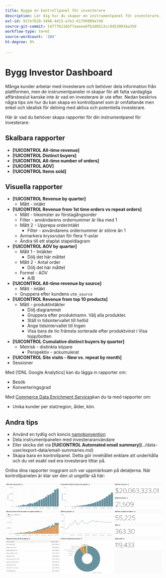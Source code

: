```yaml
---
title: Bygga en kontrollpanel för investerare
description: Lär dig hur du skapar en instrumentpanel för investerare.
exl-id: 917e7628-3498-4413-a7e1-61799989a7dd
source-git-commit: 14777b216bf7aaeea0fb2d0513cc94539034a359
workflow-type: tm+mt
source-wordcount: '284'
ht-degree: 0%

---
```


# Bygg Investor Dashboard

Många kunder arbetar med investerare och behöver dela information från plattformen, men de instrumentpaneler ni skapar för att fatta vardagliga affärsbeslut kanske inte är vad en investerare är ute efter. Nedan beskrivs några tips om hur du kan skapa en kontrollpanel som är omfattande men enkel och idealisk för delning med aktiva och potentiella investerare.

Här är vad du behöver skapa rapporter för din instrumentpanel för investerare:

## Skalbara rapporter

* **[!UICONTROL All-time revenue]**
* **[!UICONTROL Distinct buyers]**
* **[!UICONTROL All-time number of orders]**
* **[!UICONTROL AOV]**
* **[!UICONTROL Items sold]**

## Visuella rapporter

* **[!UICONTROL Revenue by quarter]**
   * Mått - intäkt
* **[!UICONTROL Revenue from 1st time orders vs repeat orders]**
   * Mått - Inkomster av förstagångsorder
   * Filter - användarens ordernummer är lika med 1
   * Mått 2 - Upprepa orderintäkt
      * Filter - användarens ordernummer är större än 1
   * Avmarkera kryssrutan för flera Y-axlar
   * Ändra till ett staplat stapeldiagram
* **[!UICONTROL AOV by quarter]**
   * Mått 1 - Intäkter
      * Dölj det här måttet
   * Mått 2 - Antal order
      * Dölj det här måttet
   * Formel - AOV
      * A/B
* **[!UICONTROL All-time revenue by source]**
   * Mått - intäkt
   * Gruppera efter kundens `utm_source`
* **[!UICONTROL Revenue from top 10 products]**
   * Mått - produktintäkter
      * Dölj diagrammet
      * Gruppera efter produktnamn. Välj alla produkter.
      * Ställ in tidsintervallet till heltid
      * Ange tidsintervallet till Ingen
      * Visa bara de tio främsta sorterade efter produktvinst i Visa topp/botten
* **[!UICONTROL Cumulative distinct buyers by quarter]**
   * Metrisk - distinkta köpare
      * Perspektiv - ackumulerat
* **[!UICONTROL Site visits - New vs. repeat by month]**
* Sessioner

Med [!DNL Google Analytics] kan du lägga in rapporter om:

* Besök
* Konverteringsgrad

Med [Commerce Data Enrichment Services](https://business.adobe.com/products/magento/magento-commerce.html)kan du ta med rapporter om:

* Unika kunder per stat/region, ålder, kön.

## Andra tips

* Använd en tydlig och koncis [namnkonvention](../best-practices/naming-elements.md)
* Dela instrumentpanelen med investeraranvändare
* Eller skicka det via **[!UICONTROL Automated email summary]**(../data-user/export-data/email-summaries.md)
* Skapa bara en kontrollpanel. Detta gör innehållet enklare att underhålla och du vet exakt vad era investerare tittar på.

Ordna dina rapporter noggrant och var uppmärksam på detaljerna. När kontrollpanelen är klar ser den ut ungefär så här:

![](../../mbi/assets/investor-dboard-example.png)
